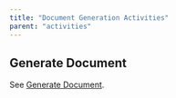 ```yaml
---
title: "Document Generation Activities"
parent: "activities"
---
```



## Generate Document

See [Generate Document](generate-document).
